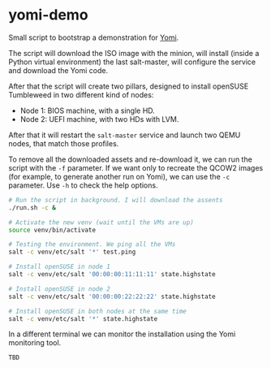# yomi-demo

Small script to bootstrap a demonstration for [Yomi](https://github.com/openSUSE/yomi).

The script will download the ISO image with the minion, will install
(inside a Python virtual environment) the last salt-master, will
configure the service and download the Yomi code.

After that the script will create two pillars, designed to install
openSUSE Tumbleweed in two different kind of nodes:

* Node 1: BIOS machine, with a single HD.
* Node 2: UEFI machine, with two HDs with LVM.

After that it will restart the `salt-master` service and launch two
QEMU nodes, that match those profiles.

To remove all the downloaded assets and re-download it, we can run the
script with the `-f` parameter. If we want only to recreate the QCOW2
images (for example, to generate another run on Yomi), we can use the
`-c` parameter. Use `-h` to check the help options.

```Bash
# Run the script in background. I will download the assents
./run.sh -c &

# Activate the new venv (wait until the VMs are up)
source venv/bin/activate

# Testing the environment. We ping all the VMs
salt -c venv/etc/salt '*' test.ping

# Install openSUSE in node 1
salt -c venv/etc/salt '00:00:00:11:11:11' state.highstate

# Install openSUSE in node 2
salt -c venv/etc/salt '00:00:00:22:22:22' state.highstate

# Install openSUSE in both nodes at the same time
salt -c venv/etc/salt '*' state.highstate
```

In a different terminal we can monitor the installation using the Yomi
monitoring tool.

```Bash
TBD
```
